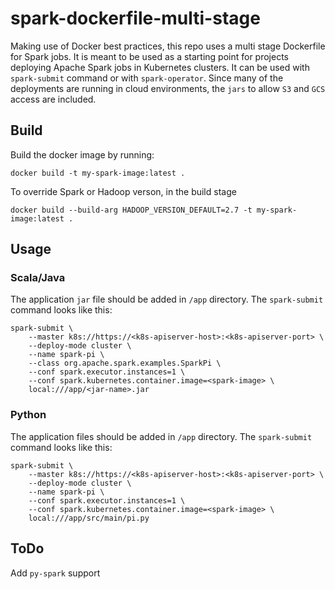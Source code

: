# spark-dockerfile-multi-stage
Making use of Docker best practices, this repo uses a multi stage Dockerfile for Spark jobs. It is meant to be used as a starting point for projects deploying Apache Spark jobs in Kubernetes clusters. It can be used with `spark-submit` command or with `spark-operator`. Since many of the deployments are running in cloud environments, the `jars` to allow `S3` and `GCS` access are included.

## Build
Build the docker image by running:
```
docker build -t my-spark-image:latest .
```

To override Spark or Hadoop verson, in the build stage
```
docker build --build-arg HADOOP_VERSION_DEFAULT=2.7 -t my-spark-image:latest .
```

## Usage

### Scala/Java
The application `jar` file should be added in `/app` directory.
The `spark-submit` command looks like this:
```
spark-submit \
    --master k8s://https://<k8s-apiserver-host>:<k8s-apiserver-port> \
    --deploy-mode cluster \
    --name spark-pi \
    --class org.apache.spark.examples.SparkPi \
    --conf spark.executor.instances=1 \
    --conf spark.kubernetes.container.image=<spark-image> \
    local:///app/<jar-name>.jar
```

### Python

The application files should be added in `/app` directory.
The `spark-submit` command looks like this:
```
spark-submit \
    --master k8s://https://<k8s-apiserver-host>:<k8s-apiserver-port> \
    --deploy-mode cluster \
    --name spark-pi \
    --conf spark.executor.instances=1 \
    --conf spark.kubernetes.container.image=<spark-image> \
    local:///app/src/main/pi.py
```
## ToDo

Add `py-spark` support

